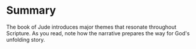 # Summary

The book of Jude introduces major themes that resonate throughout Scripture. As you read, note how the narrative prepares the way for God's unfolding story.

